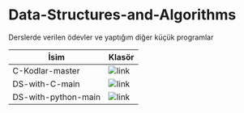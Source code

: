 # Data-Structures-and-Algorithms
Derslerde verilen ödevler ve yaptığım diğer küçük programlar


| İsim | Klasör |
| --- | --- |
| C-Kodlar-master | ![link](https://github.com/Pilestin/Data-Structures-and-Algorithms/tree/main/C-Kodlar-master) |
| DS-with-C-main | ![link](https://github.com/Pilestin/Data-Structures-and-Algorithms/tree/main/DS-with-C-main) |
| DS-with-python-main | ![link](https://github.com/Pilestin/Data-Structures-and-Algorithms/tree/main/DS-with-python-main) |
